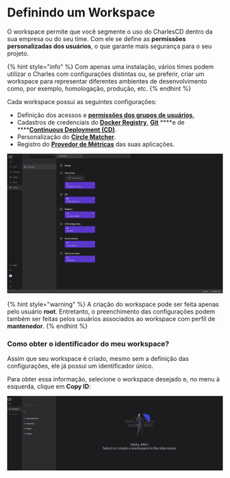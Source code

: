 # Definindo um Workspace

O workspace permite que você segmente o uso do CharlesCD dentro da sua empresa ou do seu time. Com ele se define as **permissões personalizadas dos usuários**, o que garante mais segurança para o seu projeto.

{% hint style="info" %}
Com apenas uma instalação, vários times podem utilizar o Charles com configurações distintas ou, se preferir, criar um workspace para representar diferentes ambientes de desenvolvimento como, por exemplo, homologação, produção, etc. 
{% endhint %}

Cada workspace possui as seguintes configurações:

* Definição dos acessos e [**permissões dos grupos de usuários**.](https://docs.charlescd.io/v/v0.2.7/referencia/grupos-de-usuarios)
* Cadastros de credenciais do [**Docker Registry**](https://docs.charlescd.io/v/v0.2.7/primeiros-passos/definindo-workspace/docker-registry), [**Git**](https://docs.charlescd.io/v/v0.2.7/primeiros-passos/definindo-workspace/github) ****e de ****[**Continuous Deployment \(CD\)**](https://docs.charlescd.io/v/v0.2.7/referencia/configuracao-cd).
* Personalização do [**Circle Matcher**](https://docs.charlescd.io/v/v0.2.7/referencia/circle-matcher).
* Registro do [**Provedor de Métricas**](https://docs.charlescd.io/v/v0.2.7/referencia/metricas/provedor-metrica) das suas aplicações.

![Configura&#xE7;&#xF5;es do workspace](../../.gitbook/assets/settings_-_workspace_-_11.4_-_add_group_permissions2x.png)

{% hint style="warning" %}
A criação do workspace pode ser feita apenas pelo usuário **root**. Entretanto, o preenchimento das configurações podem também ser feitas pelos usuários associados ao workspace com perfil de **mantenedor**.
{% endhint %}

### Como obter o identificador do meu workspace?

Assim que seu workspace é criado, mesmo sem a definição das configurações, ele já possui um identificador único. 

Para obter essa informação, selecione o workspace desejado e, no menu à esquerda, clique em **Copy ID**:

![](../../.gitbook/assets/workspaceid.gif)

